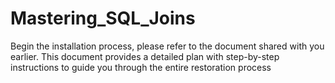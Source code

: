 # Mastering_SQL_Joins

Begin the installation process, please refer to the document shared with you earlier. This document provides a detailed plan with step-by-step instructions to guide you through the entire restoration process
